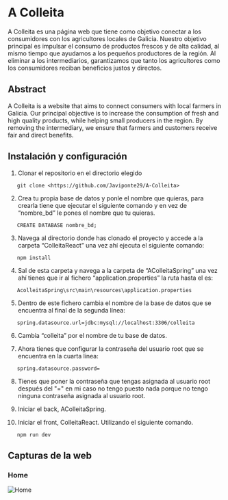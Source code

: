 # A Colleita
A Colleita es una página web que tiene como objetivo conectar a los consumidores con los agricultores locales de Galicia. Nuestro objetivo principal es impulsar el consumo de productos frescos y de alta calidad, al mismo tiempo que ayudamos a los pequeños productores de la región. Al eliminar a los intermediarios, garantizamos que tanto los agricultores como los consumidores reciban beneficios justos y directos.
## Abstract
A Colleita is a website that aims to connect consumers with local farmers in Galicia. Our  principal objective is to increase the consumption of fresh and high quality products, while helping small producers in the region. By removing the intermediary, we ensure that farmers and customers receive fair and direct benefits.
## Instalación y configuración
1. Clonar el repositorio en el directorio elegido
 ```
    git clone <https://github.com/Javiponte29/A-Colleita>
 ```
2. Crea tu propia base de datos y ponle el nombre que quieras, para crearla tiene que ejecutar el siguiente comando y en vez de “nombre_bd” le pones el nombre que tu quieras.
 ```
    CREATE DATABASE nombre_bd;
 ```
3. Navega al directorio donde has clonado el proyecto y accede a la carpeta  “ColleitaReact” una vez ahí ejecuta el siguiente comando:
 ```
    npm install
 ```
 4. Sal de esta carpeta y navega a la carpeta de “AColleitaSpring” una vez ahí tienes que ir al fichero “application.properties” la ruta hasta el es:
 ```
    AcolleitaSpring\src\main\resources\application.properties
 ```
 5. Dentro de este fichero cambia el nombre de la base de datos que se encuentra al final de la segunda línea:
 ```
    spring.datasource.url=jdbc:mysql://localhost:3306/colleita
 ```
 6. Cambia “colleita” por el nombre de tu base de datos.

 7. Ahora tienes que configurar la contraseña del usuario root que se encuentra en la cuarta línea:
 ```
    spring.datasource.password= 
 ```
 8. Tienes que poner la contraseña que tengas asignada al usuario root después del "=" en mi caso no tengo puesto nada porque no tengo ninguna contraseña asignada al usuario root.

 9. Iniciar el back, AColleitaSpring.

 10. Iniciar el front, ColleitaReact. Utilizando el siguiente comando.
 ```
    npm run dev
 ```
## Capturas de la web
### Home
![Home](https://github.com/Javiponte29/A-Colleita/assets/116550466/b661e170-b276-492e-85cc-75c21593e012)

